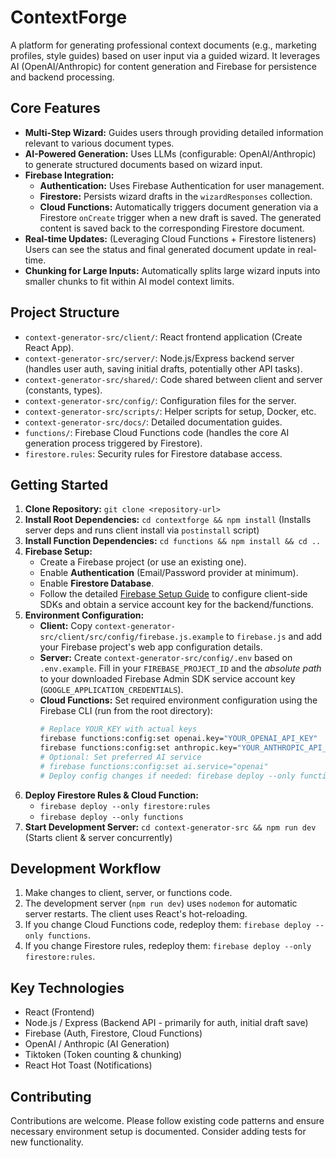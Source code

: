 # ContextForge

A platform for generating professional context documents (e.g., marketing profiles, style guides) based on user input via a guided wizard. It leverages AI (OpenAI/Anthropic) for content generation and Firebase for persistence and backend processing.

## Core Features

*   **Multi-Step Wizard:** Guides users through providing detailed information relevant to various document types.
*   **AI-Powered Generation:** Uses LLMs (configurable: OpenAI/Anthropic) to generate structured documents based on wizard input.
*   **Firebase Integration:**
    *   **Authentication:** Uses Firebase Authentication for user management.
    *   **Firestore:** Persists wizard drafts in the `wizardResponses` collection.
    *   **Cloud Functions:** Automatically triggers document generation via a Firestore `onCreate` trigger when a new draft is saved. The generated content is saved back to the corresponding Firestore document.
*   **Real-time Updates:** (Leveraging Cloud Functions + Firestore listeners) Users can see the status and final generated document update in real-time.
*   **Chunking for Large Inputs:** Automatically splits large wizard inputs into smaller chunks to fit within AI model context limits.

## Project Structure

*   `context-generator-src/client/`: React frontend application (Create React App).
*   `context-generator-src/server/`: Node.js/Express backend server (handles user auth, saving initial drafts, potentially other API tasks).
*   `context-generator-src/shared/`: Code shared between client and server (constants, types).
*   `context-generator-src/config/`: Configuration files for the server.
*   `context-generator-src/scripts/`: Helper scripts for setup, Docker, etc.
*   `context-generator-src/docs/`: Detailed documentation guides.
*   `functions/`: Firebase Cloud Functions code (handles the core AI generation process triggered by Firestore).
*   `firestore.rules`: Security rules for Firestore database access.

## Getting Started

1.  **Clone Repository:** `git clone <repository-url>`
2.  **Install Root Dependencies:** `cd contextforge && npm install` (Installs server deps and runs client install via `postinstall` script)
3.  **Install Function Dependencies:** `cd functions && npm install && cd ..`
4.  **Firebase Setup:**
    *   Create a Firebase project (or use an existing one).
    *   Enable **Authentication** (Email/Password provider at minimum).
    *   Enable **Firestore Database**.
    *   Follow the detailed [Firebase Setup Guide](./docs/FIREBASE_SETUP.md) to configure client-side SDKs and obtain a service account key for the backend/functions.
5.  **Environment Configuration:**
    *   **Client:** Copy `context-generator-src/client/src/config/firebase.js.example` to `firebase.js` and add your Firebase project's web app configuration details.
    *   **Server:** Create `context-generator-src/config/.env` based on `.env.example`. Fill in your `FIREBASE_PROJECT_ID` and the *absolute path* to your downloaded Firebase Admin SDK service account key (`GOOGLE_APPLICATION_CREDENTIALS`).
    *   **Cloud Functions:** Set required environment configuration using the Firebase CLI (run from the root directory):
        ```bash
        # Replace YOUR_KEY with actual keys
        firebase functions:config:set openai.key="YOUR_OPENAI_API_KEY"
        firebase functions:config:set anthropic.key="YOUR_ANTHROPIC_API_KEY"
        # Optional: Set preferred AI service
        # firebase functions:config:set ai.service="openai" 
        # Deploy config changes if needed: firebase deploy --only functions
        ```
6.  **Deploy Firestore Rules & Cloud Function:**
    *   `firebase deploy --only firestore:rules`
    *   `firebase deploy --only functions`
7.  **Start Development Server:** `cd context-generator-src && npm run dev` (Starts client & server concurrently)

## Development Workflow

1.  Make changes to client, server, or functions code.
2.  The development server (`npm run dev`) uses `nodemon` for automatic server restarts. The client uses React's hot-reloading.
3.  If you change Cloud Functions code, redeploy them: `firebase deploy --only functions`.
4.  If you change Firestore rules, redeploy them: `firebase deploy --only firestore:rules`.

## Key Technologies

*   React (Frontend)
*   Node.js / Express (Backend API - primarily for auth, initial draft save)
*   Firebase (Auth, Firestore, Cloud Functions)
*   OpenAI / Anthropic (AI Generation)
*   Tiktoken (Token counting & chunking)
*   React Hot Toast (Notifications)

## Contributing

Contributions are welcome. Please follow existing code patterns and ensure necessary environment setup is documented. Consider adding tests for new functionality.
